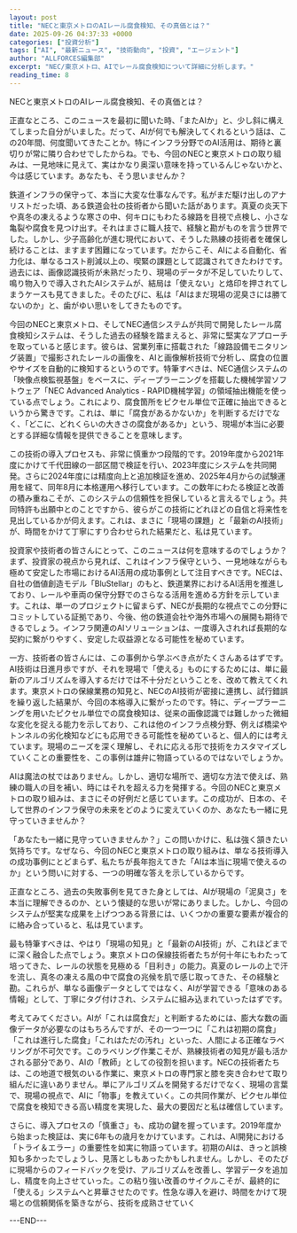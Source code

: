 ```yaml
---
layout: post
title: "NECと東京メトロのAIレール腐食検知、その真価とは？"
date: 2025-09-26 04:37:33 +0000
categories: ["投資分析"]
tags: ["AI", "最新ニュース", "技術動向", "投資", "エージェント"]
author: "ALLFORCES編集部"
excerpt: "NEC/東京メトロ、AIでレール腐食検知について詳細に分析します。"
reading_time: 8
---
```


NECと東京メトロのAIレール腐食検知、その真価とは？

正直なところ、このニュースを最初に聞いた時、「またAIか」と、少し斜に構えてしまった自分がいました。だって、AIが何でも解決してくれるという話は、この20年間、何度聞いてきたことか。特にインフラ分野でのAI活用は、期待と裏切りが常に隣り合わせでしたからね。でも、今回のNECと東京メトロの取り組みは、一見地味に見えて、実はかなり奥深い意味を持っているんじゃないかと、今は感じています。あなたも、そう思いませんか？

鉄道インフラの保守って、本当に大変な仕事なんです。私がまだ駆け出しのアナリストだった頃、ある鉄道会社の技術者から聞いた話があります。真夏の炎天下や真冬の凍えるような寒さの中、何キロにもわたる線路を目視で点検し、小さな亀裂や腐食を見つけ出す。それはまさに職人技で、経験と勘がものを言う世界でした。しかし、少子高齢化が進む現代において、そうした熟練の技術者を確保し続けることは、ますます困難になっています。だからこそ、AIによる自動化、省力化は、単なるコスト削減以上の、喫緊の課題として認識されてきたわけです。過去には、画像認識技術が未熟だったり、現場のデータが不足していたりして、鳴り物入りで導入されたAIシステムが、結局は「使えない」と烙印を押されてしまうケースも見てきました。そのたびに、私は「AIはまだ現場の泥臭さには勝てないのか」と、歯がゆい思いをしてきたものです。

今回のNECと東京メトロ、そしてNEC通信システムが共同で開発したレール腐食検知システムは、そうした過去の経験を踏まえると、非常に堅実なアプローチを取っていると感じます。彼らは、営業列車に搭載された「線路設備モニタリング装置」で撮影されたレールの画像を、AIと画像解析技術で分析し、腐食の位置やサイズを自動的に検知するというのです。特筆すべきは、NEC通信システムの「映像点検監視基盤」をベースに、ディープラーニングを搭載した機械学習ソフトウェア「NEC Advanced Analytics - RAPID機械学習」の領域抽出機能を使っている点でしょう。これにより、腐食箇所をピクセル単位で正確に抽出できるというから驚きです。これは、単に「腐食があるかないか」を判断するだけでなく、「どこに、どれくらいの大きさの腐食があるか」という、現場が本当に必要とする詳細な情報を提供できることを意味します。

この技術の導入プロセスも、非常に慎重かつ段階的です。2019年度から2021年度にかけて千代田線の一部区間で検証を行い、2023年度にシステムを共同開発。さらに2024年度には精度向上と追加検証を進め、2025年4月からの試験運用を経て、同年8月に本格運用へ移行しています。この数年にわたる検証と改善の積み重ねこそが、このシステムの信頼性を担保していると言えるでしょう。共同特許も出願中とのことですから、彼らがこの技術にどれほどの自信と将来性を見出しているかが伺えます。これは、まさに「現場の課題」と「最新のAI技術」が、時間をかけて丁寧にすり合わせられた結果だと、私は見ています。

投資家や技術者の皆さんにとって、このニュースは何を意味するのでしょうか？まず、投資家の視点から見れば、これはインフラ保守という、一見地味ながらも極めて安定した市場におけるAI活用の成功事例として注目すべきです。NECは、自社の価値創造モデル「BluStellar」のもと、鉄道業界におけるAI活用を推進しており、レールや車両の保守分野でのさらなる活用を進める方針を示しています。これは、単一のプロジェクトに留まらず、NECが長期的な視点でこの分野にコミットしている証拠であり、今後、他の鉄道会社や海外市場への展開も期待できるでしょう。インフラ関連のAIソリューションは、一度導入されれば長期的な契約に繋がりやすく、安定した収益源となる可能性を秘めています。

一方、技術者の皆さんには、この事例から学ぶべき点がたくさんあるはずです。AI技術は日進月歩ですが、それを現場で「使える」ものにするためには、単に最新のアルゴリズムを導入するだけでは不十分だということを、改めて教えてくれます。東京メトロの保線業務の知見と、NECのAI技術が密接に連携し、試行錯誤を繰り返した結果が、今回の本格導入に繋がったのです。特に、ディープラーニングを用いたピクセル単位での腐食検知は、従来の画像認識では難しかった微細な変化を捉える能力を示しており、これは他のインフラ点検分野、例えば橋梁やトンネルの劣化検知などにも応用できる可能性を秘めていると、個人的には考えています。現場のニーズを深く理解し、それに応える形で技術をカスタマイズしていくことの重要性を、この事例は雄弁に物語っているのではないでしょうか。

AIは魔法の杖ではありません。しかし、適切な場所で、適切な方法で使えば、熟練の職人の目を補い、時にはそれを超える力を発揮する。今回のNECと東京メトロの取り組みは、まさにその好例だと感じています。この成功が、日本の、そして世界のインフラ保守の未来をどのように変えていくのか、あなたも一緒に見守っていきませんか？

「あなたも一緒に見守っていきませんか？」この問いかけに、私は強く頷きたい気持ちです。なぜなら、今回のNECと東京メトロの取り組みは、単なる技術導入の成功事例にとどまらず、私たちが長年抱えてきた「AIは本当に現場で使えるのか」という問いに対する、一つの明確な答えを示しているからです。

正直なところ、過去の失敗事例を見てきた身としては、AIが現場の「泥臭さ」を本当に理解できるのか、という懐疑的な思いが常にありました。しかし、今回のシステムが堅実な成果を上げつつある背景には、いくつかの重要な要素が複合的に絡み合っていると、私は見ています。

最も特筆すべきは、やはり「現場の知見」と「最新のAI技術」が、これほどまでに深く融合した点でしょう。東京メトロの保線技術者たちが何十年にもわたって培ってきた、レールの状態を見極める「目利き」の能力。真夏のレールの上で汗を流し、真冬の凍える風の中で腐食の兆候を肌で感じ取ってきた、その経験と勘。これらが、単なる画像データとしてではなく、AIが学習できる「意味のある情報」として、丁寧にタグ付けされ、システムに組み込まれていったはずです。

考えてみてください。AIが「これは腐食だ」と判断するためには、膨大な数の画像データが必要なのはもちろんですが、その一つ一つに「これは初期の腐食」「これは進行した腐食」「これはただの汚れ」といった、人間による正確なラベリングが不可欠です。このラベリング作業こそが、熟練技術者の知見が最も活かされる部分であり、AIの「教師」としての役割を担います。NECの技術者たちは、この地道で根気のいる作業に、東京メトロの専門家と膝を突き合わせて取り組んだに違いありません。単にアルゴリズムを開発するだけでなく、現場の言葉で、現場の視点で、AIに「物事」を教えていく。この共同作業が、ピクセル単位で腐食を検知できる高い精度を実現した、最大の要因だと私は確信しています。

さらに、導入プロセスの「慎重さ」も、成功の鍵を握っています。2019年度から始まった検証は、実に6年もの歳月をかけています。これは、AI開発における「トライ＆エラー」の重要性を如実に物語っています。初期のAIは、きっと誤検知も多かったでしょうし、見落としもあったかもしれません。しかし、そのたびに現場からのフィードバックを受け、アルゴリズムを改善し、学習データを追加し、精度を向上させていった。この粘り強い改善のサイクルこそが、最終的に「使える」システムへと昇華させたのです。性急な導入を避け、時間をかけて現場との信頼関係を築きながら、技術を成熟させていく

---END---
